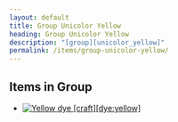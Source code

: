 ```yaml
---
layout: default
title: Group Unicolor Yellow
heading: Group Unicolor Yellow
description: "[group][unicolor_yellow]"
permalink: /items/group-unicolor-yellow/
---
```



## Items in Group

<ul class="list-items">
    <li><a href="{{site.baseurl}}/items/dye-yellow/"><img src="{{site.baseurl}}/assets/img/items/textures/dye_yellow.png" data-toggle="tooltip" title="Yellow dye [craft][dye:yellow]"></a></li>
</ul>
